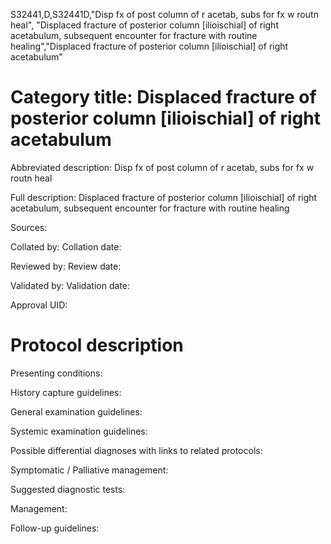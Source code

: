 S32441,D,S32441D,"Disp fx of post column of r acetab, subs for fx w routn heal", "Displaced fracture of posterior column [ilioischial] of right acetabulum, subsequent encounter for fracture with routine healing","Displaced fracture of posterior column [ilioischial] of right acetabulum"
# Category title: Displaced fracture of posterior column [ilioischial] of right acetabulum

Abbreviated description: Disp fx of post column of r acetab, subs for fx w routn heal

Full description: Displaced fracture of posterior column [ilioischial] of right acetabulum, subsequent encounter for fracture with routine healing

Sources:

Collated by:
Collation date:

Reviewed by:
Review date:

Validated by:
Validation date:

Approval UID:

# Protocol description

Presenting conditions:

History capture guidelines:

General examination guidelines:

Systemic examination guidelines:

Possible differential diagnoses with links to related protocols:

Symptomatic / Palliative management:

Suggested diagnostic tests:

Management:

Follow-up guidelines:
